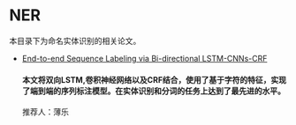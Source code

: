 # NER

本目录下为命名实体识别的相关论文。

* [End-to-end Sequence Labeling via Bi-directional LSTM-CNNs-CRF](https://github.com/NEU-NLPLAB/neu_nlplab_learning/blob/master/paper/NER/2016-ACL-End-to-end%20Sequence%20Labeling%20via%20Bi-directional%20LSTM-CNNs-CRF.pdf)

   #### 本文将双向LSTM,卷积神经网络以及CRF结合，使用了基于字符的特征，实现了端到端的序列标注模型。在实体识别和分词的任务上达到了最先进的水平。

     推荐人：薄乐

